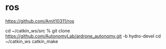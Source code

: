 # ros
https://github.com/Amit10311/ros

 cd ~/catkin_ws/src 
 % git clone https://github.com/AutonomyLab/ardrone_autonomy.git -b hydro-devel
 cd ~/catkin_ws
 catkin_make
